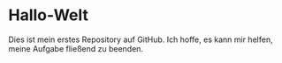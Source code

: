 # Hallo-Welt
Dies ist mein erstes Repository auf GitHub. Ich hoffe, es kann mir helfen, meine Aufgabe fließend zu beenden.
